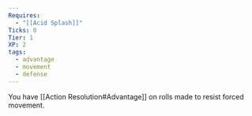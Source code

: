 ```yaml
---
Requires:
  - "[[Acid Splash]]"
Ticks: 0
Tier: 1
XP: 2
tags:
  - advantage
  - movement
  - defense
---
```


You have [[Action Resolution#Advantage]] on rolls made to resist forced movement.
